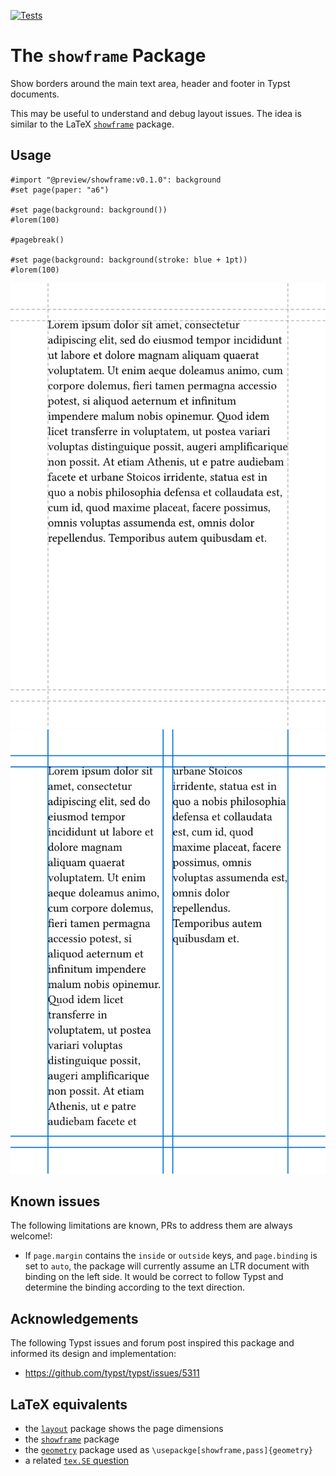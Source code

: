 [![Tests](https://github.com/wisp3rwind/typst-showframe/actions/workflows/tests.yml/badge.svg?branch=main)](https://github.com/wisp3rwind/typst-showframe/actions/workflows/tests.yml)

# The `showframe` Package

Show borders around the main text area, header and footer in Typst documents.

This may be useful to understand and debug layout issues.
The idea is similar to the LaTeX  [`showframe`](https://ctan.org/pkg/showframe)
package.

## Usage

```typst
#import "@preview/showframe:v0.1.0": background
#set page(paper: "a6")

#set page(background: background())
#lorem(100)

#pagebreak()

#set page(background: background(stroke: blue + 1pt))
#lorem(100)
```

![Output of the usage example, page 1](/docs/example-1-p1.svg) ![Output of the usage example, page 2](/docs/example-1-p2.svg)

## Known issues

The following limitations are known, PRs to address them are always welcome!:

- If `page.margin` contains the `inside` or `outside` keys, and `page.binding`
  is set to `auto`, the package will currently assume an LTR document with
  binding on the left side. It would be correct to follow Typst and determine
  the binding according to the text direction.

## Acknowledgements
The following Typst issues and forum post inspired this package and informed
its design and implementation:

- https://github.com/typst/typst/issues/5311

## LaTeX equivalents
- the [`layout`](https://ctan.org/pkg/layout) package shows the page dimensions
- the [`showframe`](https://ctan.org/pkg/showframe) package
- the [`geometry`](https://ctan.org/pkg/geometry) package used as `\usepackge[showframe,pass]{geometry}`
- a related [`tex.SE` question](https://tex.stackexchange.com/questions/2792/display-text-area-markers)
